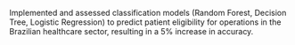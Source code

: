 
Implemented and assessed classification models (Random Forest, Decision Tree, Logistic Regression) to predict patient eligibility for operations in the Brazilian healthcare sector, resulting in a 5% increase in accuracy.
